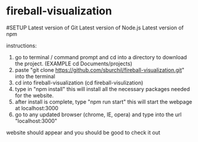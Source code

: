 # fireball-visualization

#SETUP
Latest version of Git
Latest version of Node.js
Latest version of npm

instructions: 

1. go to terminal / command prompt and cd into a directory to download the project. (EXAMPLE cd Documents/projects)
2. paste "git clone https://github.com/sburchil/fireball-visualization.git" into the terminal
3. cd into fireball-visualization (cd fireball-visulization)
4. type in "npm install" this will install all the necessary packages needed for the website. 
5. after install is complete, type "npm run start" this will start the webpage at localhost:3000
6. go to any updated browser (chrome, IE, opera) and type into the url "localhost:3000"

website should appear and you should be good to check it out
